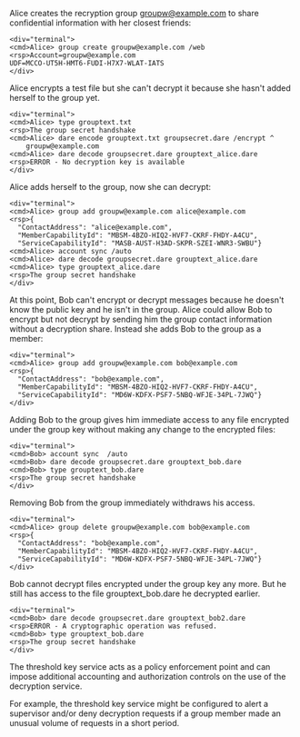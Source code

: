Alice creates the recryption group groupw@example.com to share confidential information with
her closest friends:


~~~~
<div="terminal">
<cmd>Alice> group create groupw@example.com /web
<rsp>Account=groupw@example.com
UDF=MCCO-UT5H-HMT6-FUDI-H7X7-WLAT-IATS
</div>
~~~~

Alice encrypts a test file but she can't decrypt it because she hasn't added herself 
to the group yet.


~~~~
<div="terminal">
<cmd>Alice> type grouptext.txt
<rsp>The group secret handshake
<cmd>Alice> dare encode grouptext.txt groupsecret.dare /encrypt ^
    groupw@example.com
<cmd>Alice> dare decode groupsecret.dare grouptext_alice.dare
<rsp>ERROR - No decryption key is available
</div>
~~~~

Alice adds herself to the group, now she can decrypt:



~~~~
<div="terminal">
<cmd>Alice> group add groupw@example.com alice@example.com
<rsp>{
  "ContactAddress": "alice@example.com",
  "MemberCapabilityId": "MBSM-4BZO-HIQ2-HVF7-CKRF-FHDY-A4CU",
  "ServiceCapabilityId": "MASB-AUST-H3AD-SKPR-SZEI-WNR3-SWBU"}
<cmd>Alice> account sync /auto
<cmd>Alice> dare decode groupsecret.dare grouptext_alice.dare
<cmd>Alice> type grouptext_alice.dare
<rsp>The group secret handshake
</div>
~~~~

At this point, Bob can't encrypt or decrypt messages because he doesn't know the 
public key and he isn't in the group. Alice could allow Bob to encrypt but not
decrypt by sending him the group contact information without a decryption share. 
Instead she adds Bob to the group as a member:


~~~~
<div="terminal">
<cmd>Alice> group add groupw@example.com bob@example.com
<rsp>{
  "ContactAddress": "bob@example.com",
  "MemberCapabilityId": "MBSM-4BZO-HIQ2-HVF7-CKRF-FHDY-A4CU",
  "ServiceCapabilityId": "MD6W-KDFX-PSF7-5NBQ-WFJE-34PL-7JWQ"}
</div>
~~~~

Adding Bob to the group gives him immediate access to any file encrypted under
the group key without making any change to the encrypted files:


~~~~
<div="terminal">
<cmd>Bob> account sync  /auto
<cmd>Bob> dare decode groupsecret.dare grouptext_bob.dare
<cmd>Bob> type grouptext_bob.dare
<rsp>The group secret handshake
</div>
~~~~

Removing Bob from the group immediately withdraws his access.


~~~~
<div="terminal">
<cmd>Alice> group delete groupw@example.com bob@example.com
<rsp>{
  "ContactAddress": "bob@example.com",
  "MemberCapabilityId": "MBSM-4BZO-HIQ2-HVF7-CKRF-FHDY-A4CU",
  "ServiceCapabilityId": "MD6W-KDFX-PSF7-5NBQ-WFJE-34PL-7JWQ"}
</div>
~~~~

Bob cannot decrypt files encrypted under the group key any more. But he 
still has access to the file grouptext_bob.dare he decrypted earlier.


~~~~
<div="terminal">
<cmd>Bob> dare decode groupsecret.dare grouptext_bob2.dare
<rsp>ERROR - A cryptographic operation was refused.
<cmd>Bob> type grouptext_bob.dare
<rsp>The group secret handshake
</div>
~~~~

The threshold key service acts as a policy enforcement point and can impose 
additional accounting and authorization controls on the use of the decryption
service.

For example, the threshold key service might be configured to alert a 
supervisor and/or deny decryption requests if a group member made an unusual 
volume of requests in a short period.


